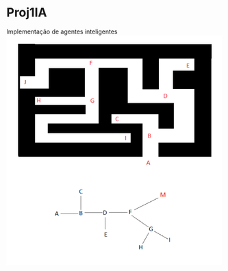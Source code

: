 # Proj1IA
Implementação de agentes inteligentes
![](esqueleto-jogo-agentes-ia-master/Grafo/grafo.png)
